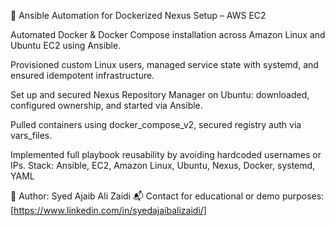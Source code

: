 🔧 Ansible Automation for Dockerized Nexus Setup – AWS EC2

Automated Docker & Docker Compose installation across Amazon Linux and Ubuntu EC2 using Ansible.

Provisioned custom Linux users, managed service state with systemd, and ensured idempotent infrastructure.

Set up and secured Nexus Repository Manager on Ubuntu: downloaded, configured ownership, and started via Ansible.

Pulled containers using docker_compose_v2, secured registry auth via vars_files.

Implemented full playbook reusability by avoiding hardcoded usernames or IPs.
Stack: Ansible, EC2, Amazon Linux, Ubuntu, Nexus, Docker, systemd, YAML


📢 Author: Syed Ajaib Ali Zaidi
📬 Contact for educational or demo purposes: [https://www.linkedin.com/in/syedajaibalizaidi/]
